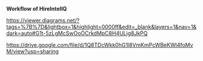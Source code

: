**Workflow of HireIntelIQ**


[https://viewer.diagrams.net/?tags=%7B%7D&lightbox=1&highlight=0000ff&edit=_blank&layers=1&nav=1&dark=auto#G1t-5zLgMcSwOoOCrkdMpC8H4ULjg8JkPQ  ](https://drive.google.com/file/d/1t-5zLgMcSwOoOCrkdMpC8H4ULjg8JkPQ/view?usp=sharing)

https://drive.google.com/file/d/1Q8TDcWkk0hG1l8VmKmPcWBeKWl4foMvM/view?usp=sharing
